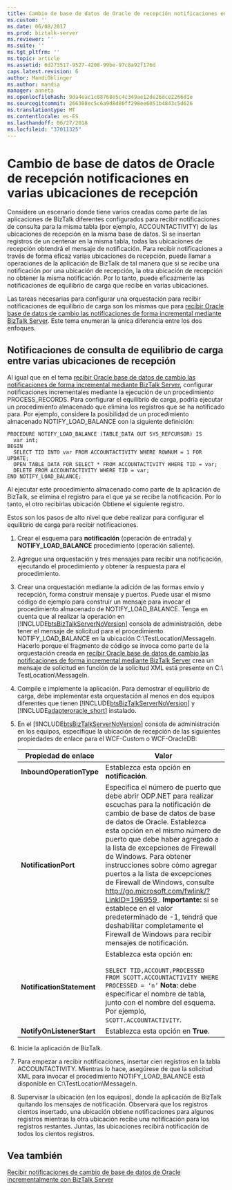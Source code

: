 ```yaml
---
title: Cambio de base de datos de Oracle de recepción notificaciones en varias ubicaciones de recepción | Microsoft Docs
ms.custom: ''
ms.date: 06/08/2017
ms.prod: biztalk-server
ms.reviewer: ''
ms.suite: ''
ms.tgt_pltfrm: ''
ms.topic: article
ms.assetid: 6d273517-9527-4208-99be-97c8a92f176d
caps.latest.revision: 6
author: MandiOhlinger
ms.author: mandia
manager: anneta
ms.openlocfilehash: 9da4eac1c08768e5c4c349ae12de26dce2266d1e
ms.sourcegitcommit: 266308ec5c6a9d8d80ff298ee6051b4843c5d626
ms.translationtype: MT
ms.contentlocale: es-ES
ms.lasthandoff: 06/27/2018
ms.locfileid: "37011325"
---
```

# <a name="receive-oracle-database-change-notifications-on-multiple-receive-locations"></a>Cambio de base de datos de Oracle de recepción notificaciones en varias ubicaciones de recepción
Considere un escenario donde tiene varios creadas como parte de las aplicaciones de BizTalk diferentes configurados para recibir notificaciones de consulta para la misma tabla (por ejemplo, ACCOUNTACTIVITY) de las ubicaciones de recepción en la misma base de datos. Si se insertan registros de un centenar en la misma tabla, todas las ubicaciones de recepción obtendrá el mensaje de notificación. Para recibir notificaciones a través de forma eficaz varias ubicaciones de recepción, puede llamar a operaciones de la aplicación de BizTalk de tal manera que si se recibe una notificación por una ubicación de recepción, la otra ubicación de recepción no obtener la misma notificación. Por lo tanto, puede eficazmente las notificaciones de equilibrio de carga que recibe en varias ubicaciones.  

 Las tareas necesarias para configurar una orquestación para recibir notificaciones de equilibrio de carga son los mismas que para [recibir Oracle base de datos de cambio las notificaciones de forma incremental mediante BizTalk Server](../../adapters-and-accelerators/adapter-oracle-database/receive-oracle-database-change-notifications-incrementally-using-biztalk-server.md). Este tema enumeran la única diferencia entre los dos enfoques.  

## <a name="load-balancing-query-notifications-across-multiple-receive-locations"></a>Notificaciones de consulta de equilibrio de carga entre varias ubicaciones de recepción  
 Al igual que en el tema [recibir Oracle base de datos de cambio las notificaciones de forma incremental mediante BizTalk Server](../../adapters-and-accelerators/adapter-oracle-database/receive-oracle-database-change-notifications-incrementally-using-biztalk-server.md), configurar notificaciones incrementales mediante la ejecución de un procedimiento PROCESS_RECORDS. Para configurar el equilibrio de carga, podría ejecutar un procedimiento almacenado que elimina los registros que se ha notificado para. Por ejemplo, considere la posibilidad de un procedimiento almacenado NOTIFY_LOAD_BALANCE con la siguiente definición:  

```  
PROCEDURE NOTIFY_LOAD_BALANCE (TABLE_DATA OUT SYS_REFCURSOR) IS  
  var int;  
BEGIN  
  SELECT TID INTO var FROM ACCOUNTACTIVITY WHERE ROWNUM = 1 FOR UPDATE;  
  OPEN TABLE_DATA FOR SELECT * FROM ACCOUNTACTIVITY WHERE TID = var;  
  DELETE FROM ACCOUNTACTIVITY WHERE TID = var;  
END NOTIFY_LOAD_BALANCE;  
```  

 Al ejecutar este procedimiento almacenado como parte de la aplicación de BizTalk, se elimina el registro para el que ya se recibe la notificación. Por lo tanto, el otro recibirlas ubicación Obtiene el siguiente registro.  

 Estos son los pasos de alto nivel que debe realizar para configurar el equilibrio de carga para recibir notificaciones.  

1. Crear el esquema para **notificación** (operación de entrada) y **NOTIFY_LOAD_BALANCE** procedimiento (operación saliente).  

2. Agregue una orquestación y tres mensajes para recibir una notificación, ejecutando el procedimiento y obtener la respuesta para el procedimiento.  

3. Crear una orquestación mediante la adición de las formas envío y recepción, forma construir mensaje y puertos. Puede usar el mismo código de ejemplo para construir un mensaje para invocar el procedimiento almacenado de NOTIFY_LOAD_BALANCE. Tenga en cuenta que al realizar la operación en [!INCLUDE[btsBizTalkServerNoVersion](../../includes/btsbiztalkservernoversion-md.md)] consola de administración, debe tener el mensaje de solicitud para el procedimiento NOTIFY_LOAD_BALANCE en la ubicación C:\TestLocation\MessageIn. Hacerlo porque el fragmento de código se invoca como parte de la orquestación creada en [recibir Oracle base de datos de cambio las notificaciones de forma incremental mediante BizTalk Server](../../adapters-and-accelerators/adapter-oracle-database/receive-oracle-database-change-notifications-incrementally-using-biztalk-server.md) crea un mensaje de solicitud en función de la solicitud XML está presente en C:\ TestLocation\MessageIn.  

4. Compile e implemente la aplicación. Para demostrar el equilibrio de carga, debe implementar esta orquestación al menos en dos equipos diferentes que tienen [!INCLUDE[btsBizTalkServerNoVersion](../../includes/btsbiztalkservernoversion-md.md)] y [!INCLUDE[adapteroracle_short](../../includes/adapteroracle-short-md.md)] instalado.  

5. En el [!INCLUDE[btsBizTalkServerNoVersion](../../includes/btsbiztalkservernoversion-md.md)] consola de administración en los equipos, especifique la ubicación de recepción de las siguientes propiedades de enlace para el WCF-Custom o WCF-OracleDB:  


   |     Propiedad de enlace      |                                                                                                                                                                                                                                                                         Valor                                                                                                                                                                                                                                                                         |
   |---------------------------|-------------------------------------------------------------------------------------------------------------------------------------------------------------------------------------------------------------------------------------------------------------------------------------------------------------------------------------------------------------------------------------------------------------------------------------------------------------------------------------------------------------------------------------------------------|
   | **InboundOperationType**  |                                                                                                                                                                                                                                                             Establezca esta opción en **notificación**.                                                                                                                                                                                                                                                             |
   |   **NotificationPort**    | Especifica el número de puerto que debe abrir ODP.NET para realizar escuchas para la notificación de cambio de base de datos de base de datos de Oracle. Establezca esta opción en el mismo número de puerto que debe haber agregado a la lista de excepciones de Firewall de Windows. Para obtener instrucciones sobre cómo agregar puertos a la lista de excepciones de Firewall de Windows, consulte [ http://go.microsoft.com/fwlink/?LinkID=196959 ](http://go.microsoft.com/fwlink/?LinkID=196959). **Importante:** si se establece en el valor predeterminado de -1, tendrá que deshabilitar completamente el Firewall de Windows para recibir mensajes de notificación. |
   | **NotificationStatement** |                                                                                                                                                                 Establezca esta opción en:<br /><br /> `SELECT TID,ACCOUNT,PROCESSED FROM SCOTT.ACCOUNTACTIVITY WHERE PROCESSED = ‘n’` **Nota:** debe especificar el nombre de tabla, junto con el nombre del esquema. Por ejemplo, `SCOTT.ACCOUNTACTIVITY`.                                                                                                                                                                 |
   | **NotifyOnListenerStart** |                                                                                                                                                                                                                                                                 Establezca esta opción en **True**.                                                                                                                                                                                                                                                                 |


6. Inicie la aplicación de BizTalk.  

7. Para empezar a recibir notificaciones, insertar cien registros en la tabla ACCOUNTACTIVITY. Mientras lo hace, asegúrese de que la solicitud XML para invocar el procedimiento NOTIFY_LOAD_BALANCE está disponible en C:\TestLocation\MessageIn.  

8. Supervisar la ubicación (en los equipos), donde la aplicación de BizTalk quitando los mensajes de notificación. Observará que los registros cientos insertado, una ubicación obtiene notificaciones para algunos registros mientras la otra ubicación recibe una notificación para los registros restantes. Juntas, las ubicaciones recibirá notificación de todos los cientos registros.  

## <a name="see-also"></a>Vea también  
 [Recibir notificaciones de cambio de base de datos de Oracle incrementalmente con BizTalk Server](../../adapters-and-accelerators/adapter-oracle-database/receive-oracle-database-change-notifications-incrementally-using-biztalk-server.md)